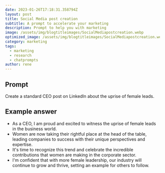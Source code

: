 ```yaml
---
date: 2023-01-26T17:18:31.358794Z
layout: post
title: Social Media post creation
subtitle: A prompt to accelerate your marketing
description: Prompt to help you with marketing 
image: /assets/img/blogtitleimages/SocialMediapostcreation.webp
optimized_image: /assets/img/blogtitleimages/SocialMediapostcreation.webp
category: marketing
tags:
  - marketing
  - research
  - chatprompts
author: rene
---
```


## Prompt

  <div class='promptinnerdivtop'>
    <div class='prompttextdiv'>
    <p>Create a standard CEO post on LinkedIn about the uprise of female leads.</p>
    </div>
  </div>


## Example answer
  <div class='promptinnerdivbottom' >
    <div class='prompttextdiv'>
    <p>

<ul>
  <li>As a CEO, I am proud and excited to witness the uprise of female leads in the business world. </li>
  <li>Women are now taking their rightful place at the head of the table, leading companies to success with their unique perspectives and expertise. </li>
  <li>It's time to recognize this trend and celebrate the incredible contributions that women are making in the corporate sector. </li>
  <li>I'm confident that with more female leadership, our industry will continue to grow and thrive, setting an example for others to follow. </li>
</ul></p>
    </div>
  </div>
